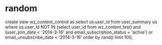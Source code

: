 random
======
create view wz_content_control as select us.user_id from user_summary us
where us.user_id NOT IN (select user_id from wz_content_test)
and (user_join_date < '2014-3-16' and email_subscription_status = 'active')
or email_unsubscribe_date < '2014-3-16'
order by rand() limit 100;
